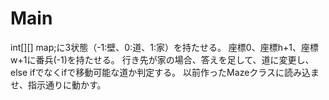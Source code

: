 # Main
int[][] map;に3状態（-1:壁、0:道、1:家）を持たせる。
座標0、座標h+1、座標w+1に番兵(-1)を持たせる。
行き先が家の場合、答えを足して、道に変更し、else ifでなくifで移動可能な道か判定する。
以前作ったMazeクラスに読み込ませ、指示通りに動かす。

